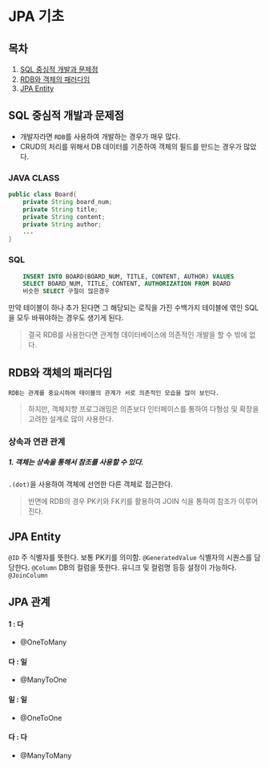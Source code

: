 # JPA 기초

## 목차

1. [SQL 중심적 개발과 문제점](#SQL-중심적-개발과-문제점)
2. [RDB와 객체의 패러다임](#2RDB와-객체의-패러다임)
3. [JPA Entity](#JPA-Entity)

## SQL 중심적 개발과 문제점
* 개발자라면 `RDB`를 사용하여 개발하는 경우가 매우 많다. 
* CRUD의 처리를 위해서 DB 데이터를 기준하여 객체의 필드를 만드는 경우가 많았다.
### JAVA CLASS
```java
public class Board{
    private String board_num;
    private String title;
    private String content;
    private String author;
    ...
}
```
### SQL
```sql
    INSERT INTO BOARD(BOARD_NUM, TITLE, CONTENT, AUTHOR) VALUES 
    SELECT BOARD_NUM, TITLE, CONTENT, AUTHORIZATION FROM BOARD
    비슷한 SELECT 구절이 많은경우
```

만약 테이블이 하나 추가 된다면 그 해당되는 로직을
가진 수백가지 테이블에 엮인 SQL을 모두 바꿔야하는 경우도 생기게 된다.  
> 결국 RDB를 사용한다면 관계형 데이터베이스에 의존적인 
> 개발을 할 수 밖에 없다.


## RDB와 객체의 패러다임
`RDB는 관계를 중요시하여 테이블의 관계가 서로 의존적인 모습을 많이 보인다.`  
> 하지만, 객체지향 프로그래밍은 의존보다 인터페이스를 통하여 다형성 및 확장을 고려한 설계로 많이 사용한다.
### 상속과 연관 관계

##### 1. 객체는 상속을 통해서 참조를 사용할 수 있다.
`.(dot)`을 사용하여 객체에 선언한 다른 객체로 접근한다.
> 반면에 RDB의 경우 PK키와 FK키를 활용하여 JOIN 식을 통하여 참조가 이루어진다.


## JPA Entity
`@ID` 주 식별자를 뜻한다. 보통 PK키를 의미함. 
`@GeneratedValue` 식별자의 시퀀스를 담당한다.
`@Column` DB의 컬럼을 뜻한다. 유니크 및 컬럼명 등등 설정이 가능하다.
`@JoinColumn` 


## JPA 관계

#### 1 : 다
+ @OneToMany
#### 다 : 일
+ @ManyToOne
#### 일 : 일
+ @OneToOne
#### 다 : 다
+ @ManyToMany




